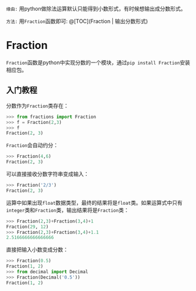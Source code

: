﻿`缘由:`
用python做除法运算默认只能得到小数形式，有时候想输出成分数形式。

`方法:`
用`Fraction`函数即可:
@[TOC](Fraction | 输出分数形式)
# Fraction
`Fraction`函数是python中实现分数的一个模块，通过`pip install Fraction`安装相应包。
## 入门教程
分数作为`Fraction`类存在：
```python
>>> from fractions import Fraction
>>> f = Fraction(2,3)
>>> f
Fraction(2, 3)
```
`Fraction`会自动约分：
```python
>>> Fraction(4,6)
Fraction(2, 3)
```
可以直接接收分数字符串变成输入：
```python
>>> Fraction('2/3')
Fraction(2, 3)
```

运算中如果出现`float`数据类型，最终的结果将是`float`类。如果运算式中只有`integer`类和`Fraction`类，输出结果将是`Fraction`类：

```python
>>> Fraction(2,3)+Fraction(3,4)+1
Fraction(29, 12)
>>> Fraction(2,3)+Fraction(3,4)+1.1
2.5166666666666666
```
直接把输入小数变成分数：

```python
>>> Fraction(0.5)
Fraction(1, 2)
>>> from decimal import Decimal
>>> Fraction(Decimal('0.5'))
Fraction(1, 2)
```

